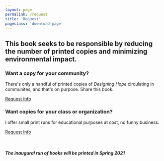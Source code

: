 ```yaml
---
layout: page
permalink: /request
title: 'Request'
pageclass: 'download-page'
---
```

## This book seeks to be responsible by reducing the number of printed copies and minimizing environmental impact.

### Want a copy for your community?

There's only a handful of printed copies of *Designing Hope* circulating in communites, and that's on purpose. Share this book.

<a href="https://forms.gle/MLsNfY6AZ4gTZ9QK7" class="btn-small">Request Info</a>

### Want copies for your class or organization?

I offer small print runs for educational purposes at cost, no funny business.

<a href="https://forms.gle/rs3PLcsSvEjo6UwA7" class="btn-small">Request Info</a>

<br/>

##### *The inaugural run of books will be printed in Spring 2021*
